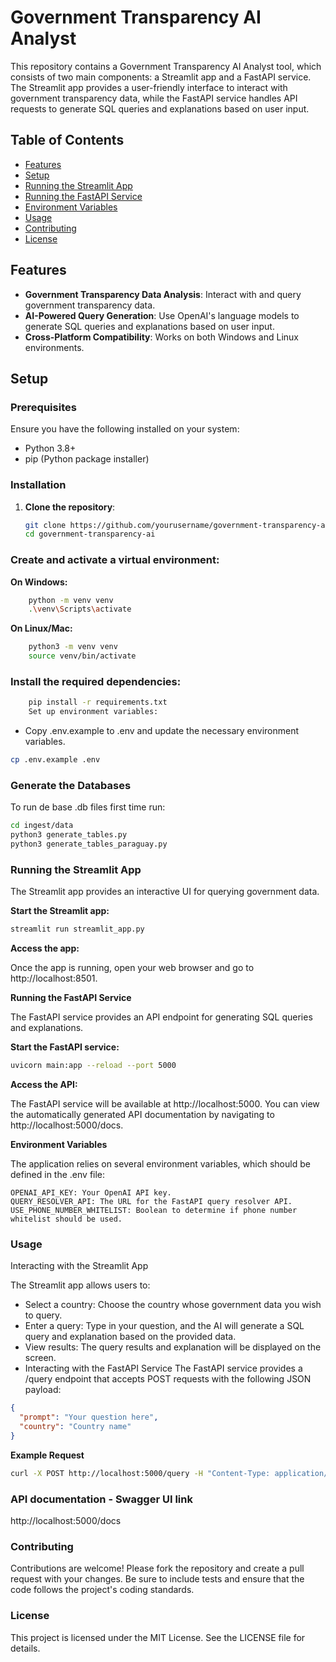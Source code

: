 # Government Transparency AI Analyst

This repository contains a Government Transparency AI Analyst tool, which consists of two main components: a Streamlit app and a FastAPI service. The Streamlit app provides a user-friendly interface to interact with government transparency data, while the FastAPI service handles API requests to generate SQL queries and explanations based on user input.

## Table of Contents

- [Features](#features)
- [Setup](#setup)
- [Running the Streamlit App](#running-the-streamlit-app)
- [Running the FastAPI Service](#running-the-fastapi-service)
- [Environment Variables](#environment-variables)
- [Usage](#usage)
- [Contributing](#contributing)
- [License](#license)

## Features

- **Government Transparency Data Analysis**: Interact with and query government transparency data.
- **AI-Powered Query Generation**: Use OpenAI's language models to generate SQL queries and explanations based on user input.
- **Cross-Platform Compatibility**: Works on both Windows and Linux environments.

## Setup

### Prerequisites

Ensure you have the following installed on your system:

- Python 3.8+
- pip (Python package installer)

### Installation

1. **Clone the repository**:

   ```bash
   git clone https://github.com/yourusername/government-transparency-ai.git
   cd government-transparency-ai

### Create and activate a virtual environment:

**On Windows:**

```bash
    python -m venv venv
    .\venv\Scripts\activate
   ```
   

**On Linux/Mac:**

```bash
    python3 -m venv venv
    source venv/bin/activate
   ```
     


### Install the required dependencies:

```bash
    pip install -r requirements.txt
    Set up environment variables:
```    

- Copy .env.example to .env and update the necessary environment variables.

```bash
cp .env.example .env
```

### Generate the Databases
To run de base .db files first time run:
```bash
cd ingest/data
python3 generate_tables.py
python3 generate_tables_paraguay.py
```

### Running the Streamlit App
The Streamlit app provides an interactive UI for querying government data.

**Start the Streamlit app:**

```bash
streamlit run streamlit_app.py
```

**Access the app:**

Once the app is running, open your web browser and go to http://localhost:8501.

**Running the FastAPI Service**

The FastAPI service provides an API endpoint for generating SQL queries and explanations.

**Start the FastAPI service:**

```bash
uvicorn main:app --reload --port 5000
```

**Access the API:**

The FastAPI service will be available at http://localhost:5000. You can view the automatically generated API documentation by navigating to http://localhost:5000/docs.

**Environment Variables**

The application relies on several environment variables, which should be defined in the .env file:

```dotenv
OPENAI_API_KEY: Your OpenAI API key.
QUERY_RESOLVER_API: The URL for the FastAPI query resolver API.
USE_PHONE_NUMBER_WHITELIST: Boolean to determine if phone number whitelist should be used.
```

### Usage

Interacting with the Streamlit App

The Streamlit app allows users to:

- Select a country: Choose the country whose government data you wish to query.
- Enter a query: Type in your question, and the AI will generate a SQL query and explanation based on the provided data.
- View results: The query results and explanation will be displayed on the screen.
- Interacting with the FastAPI Service
The FastAPI service provides a /query endpoint that accepts POST requests with the following JSON payload:

```json
{
  "prompt": "Your question here",
  "country": "Country name"
}
```

**Example Request**

```bash
curl -X POST http://localhost:5000/query -H "Content-Type: application/json" -d '{"prompt": "What are the largest government projects?", "country": "Republica Dominicana"}'
```

### API documentation - Swagger UI link
http://localhost:5000/docs

### Contributing
Contributions are welcome! Please fork the repository and create a pull request with your changes. Be sure to include tests and ensure that the code follows the project's coding standards.

### License
This project is licensed under the MIT License. See the LICENSE file for details.




